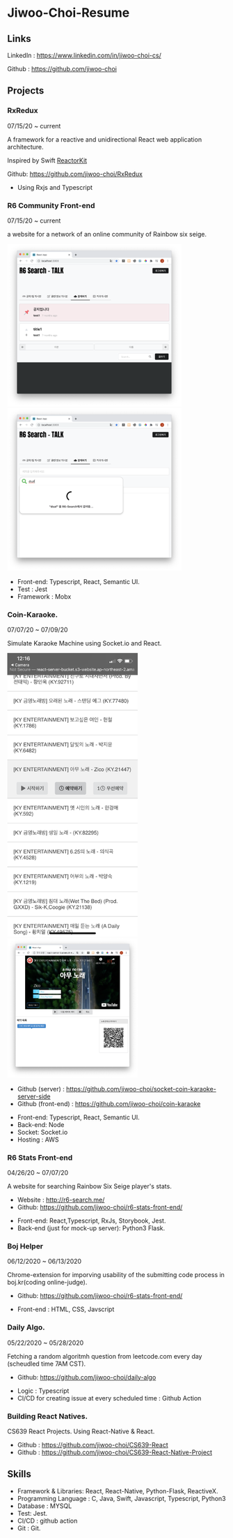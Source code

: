 # Jiwoo-Choi-Resume

## Links
LinkedIn : https://www.linkedin.com/in/jiwoo-choi-cs/

Github : https://github.com/jiwoo-choi

## Projects

### RxRedux
07/15/20 ~ current

A framework for a reactive and unidirectional React web application architecture.

Inspired by Swift [ReactorKit](https://github.com/ReactorKit/ReactorKit)

Github: https://github.com/jiwoo-choi/RxRedux

- Using Rxjs and Typescript

### R6 Community Front-end
07/15/20 ~ current

a website for a network of an online community of Rainbow six seige.

<img src="https://github.com/jiwoo-choi/Jiwoo-Choi-Resume/blob/master/community-example1.png" width="400">
<img src="https://github.com/jiwoo-choi/Jiwoo-Choi-Resume/blob/master/comunity-example.png" width="400">

- Front-end: Typescript, React, Semantic UI.
- Test : Jest
- Framework : Mobx

### Coin-Karaoke.
07/07/20 ~ 07/09/20

Simulate Karaoke Machine using Socket.io and React.

<img src="https://github.com/jiwoo-choi/Jiwoo-Choi-Resume/blob/master/coin_example_mobile.PNG" width="300">
<img src="https://github.com/jiwoo-choi/Jiwoo-Choi-Resume/blob/master/coin_example_web.PNG" width="300">

* Github (server) : https://github.com/jiwoo-choi/socket-coin-karaoke-server-side
* Github (front-end) : https://github.com/jiwoo-choi/coin-karaoke

- Front-end: Typescript, React, Semantic UI.
- Back-end: Node
- Socket: Socket.io
- Hosting : AWS


### R6 Stats Front-end
04/26/20 ~ 07/07/20

A website for searching Rainbow Six Seige player's stats.

* Website : http://r6-search.me/
* Github: https://github.com/jiwoo-choi/r6-stats-front-end/

- Front-end: React,Typescript, RxJs, Storybook, Jest.
- Back-end (just for mock-up server): Python3 Flask.


### Boj Helper

06/12/2020 ~ 06/13/2020

Chrome-extension for imporving usability of the submitting code process in boj.kr(coding online-judge).
* Github: https://github.com/jiwoo-choi/r6-stats-front-end/

- Front-end : HTML, CSS, Javscript


### Daily Algo.
05/22/2020 ~ 05/28/2020

Fetching a random algoritmh question from leetcode.com every day (scheudled time 7AM CST).
* Github: https://github.com/jiwoo-choi/daily-algo

- Logic : Typescript
- CI/CD for creating issue at every scheduled time : Github Action


### Building React Natives.

CS639 React Projects.
Using React-Native & React.

* Github : https://github.com/jiwoo-choi/CS639-React
* Github : https://github.com/jiwoo-choi/CS639-React-Native-Project


## Skills

- Framework & Libraries: React, React-Native, Python-Flask, ReactiveX.
- Programming Language : C, Java, Swift, Javascript, Typescript, Python3
- Database : MYSQL
- Test: Jest.
- CI/CD : github action
- Git : Git.
